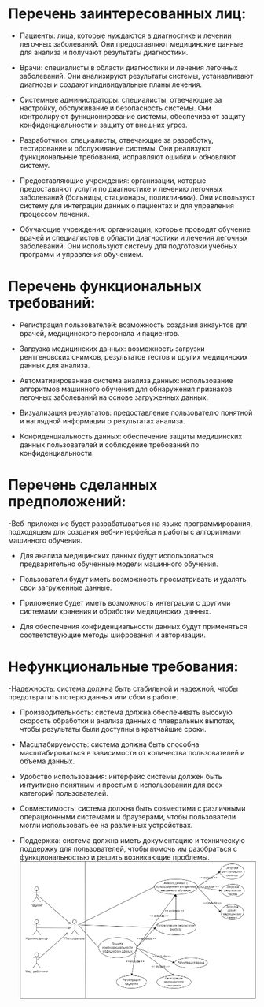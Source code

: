 # Перечень заинтересованных лиц: 
- Пациенты: лица, которые нуждаются в диагностике и лечении легочных заболеваний. Они предоставляют медицинские данные для анализа и получают результаты диагностики.

- Врачи: специалисты в области диагностики и лечения легочных заболеваний. Они анализируют результаты системы, устанавливают диагнозы и создают индивидуальные планы лечения.

- Системные администраторы: специалисты, отвечающие за настройку, обслуживание и безопасность системы. Они контролируют функционирование системы, обеспечивают защиту конфиденциальности и защиту от внешних угроз.

- Разработчики: специалисты, отвечающие за разработку, тестирование и обслуживание системы. Они реализуют функциональные требования, исправляют ошибки и обновляют систему.

- Предоставляющие учреждения: организации, которые предоставляют услуги по диагностике и лечению легочных заболеваний (больницы, стационары, поликлиники). Они используют систему для интеграции данных о пациентах и для управления процессом лечения.

- Обучающие учреждения: организации, которые проводят обучение врачей и специалистов в области диагностики и лечения легочных заболеваний. Они используют систему для подготовки учебных программ и управления обучением.
# Перечень функциональных требований:
- Регистрация пользователей: возможность создания аккаунтов для врачей, медицинского персонала и пациентов.

- Загрузка медицинских данных: возможность загрузки рентгеновских снимков, результатов тестов и других медицинских данных для анализа.

- Автоматизированная система анализа данных: использование алгоритмов машинного обучения для обнаружения признаков легочных заболеваний на основе загруженных данных.

- Визуализация результатов: предоставление пользователю понятной и наглядной информации о результатах анализа.

- Конфиденциальность данных: обеспечение защиты медицинских данных пользователей и соблюдение требований по конфиденциальности.
# Перечень сделанных предположений:
-Веб-приложение будет разрабатываться на языке программирования, подходящем для создания веб-интерфейса и работы с алгоритмами машинного обучения.

- Для анализа медицинских данных будут использоваться предварительно обученные модели машинного обучения.

- Пользователи будут иметь возможность просматривать и удалять свои загруженные данные.

- Приложение будет иметь возможность интеграции с другими системами хранения и обработки медицинских данных.

- Для обеспечения конфиденциальности данных будут применяться соответствующие методы шифрования и авторизации.
# Нефункциональные требования:
-Надежность: система должна быть стабильной и надежной, чтобы предотвратить потерю данных или сбои в работе.

- Производительность: система должна обеспечивать высокую скорость обработки и анализа данных о плевральных выпотах, чтобы результаты были доступны в кратчайшие сроки.

- Масштабируемость: система должна быть способна масштабироваться в зависимости от количества пользователей и объема данных.

- Удобство использования: интерфейс системы должен быть интуитивно понятным и простым в использовании для всех категорий пользователей.

- Совместимость: система должна быть совместима с различными операционными системами и браузерами, чтобы пользователи могли использовать ее на различных устройствах.

- Поддержка: система должна иметь документацию и техническую поддержку для пользователей, чтобы помочь им разобраться с функциональностью и решить возникающие проблемы.
![Alt text](dp.drawio.png)